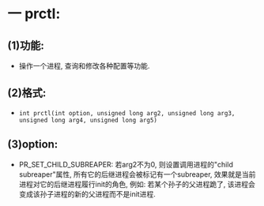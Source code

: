 # 一 prctl:
## (1)功能:
- 操作一个进程, 查询和修改各种配置等功能.

## (2)格式:
- `int prctl(int option, unsigned long arg2, unsigned long arg3, unsigned long arg4, unsigned long arg5)`

## (3)option:
- PR_SET_CHILD_SUBREAPER: 若arg2不为0, 则设置调用进程的"child subreaper"属性, 所有它的后继进程会被标记有一个subreaper, 效果就是当前进程对它的后继进程履行init的角色, 例如: 若某个孙子的父进程跪了, 该进程会变成该孙子进程的新的父进程而不是init进程.
